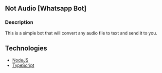 ## Not Audio [Whatsapp Bot]

### Description

This is a simple bot that will convert any audio file to text and send it to you.

## Technologies

- [NodeJS](https://nodejs.org/en/)
- [TypeScript](https://www.typescriptlang.org/)